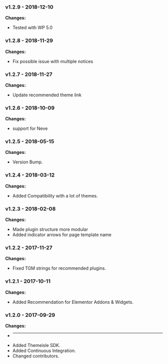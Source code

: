 
 ### v1.2.9 - 2018-12-10 
 **Changes:** 
 * Tested with WP 5.0
 
 ### v1.2.8 - 2018-11-29 
 **Changes:** 
 * Fix possible issue with multiple notices
 
 ### v1.2.7 - 2018-11-27 
 **Changes:** 
 * Update recommended theme link
 
 ### v1.2.6 - 2018-10-09 
 **Changes:** 
 * support for Neve
 
 ### v1.2.5 - 2018-05-15 
 **Changes:** 
 * Version Bump.
 
 ### v1.2.4 - 2018-03-12 
 **Changes:** 
 * Added Compatibility with a lot of themes.
 
 ### v1.2.3 - 2018-02-08 
 **Changes:** 
 * Made plugin structure more modular
* Added indicator arrows for page template name
 
 ### v1.2.2 - 2017-11-27 
 **Changes:** 
 * Fixed TGM strings for recommended plugins.
 
 ### v1.2.1 - 2017-10-11 
 **Changes:** 
 * Added Recommendation for Elementor Addons & Widgets.
 
 ### v1.2.0 - 2017-09-29 
 **Changes:** 
 * ---
* Added Themeisle SDK.
* Added Continuous Integration.
* Changed contributors.
 
